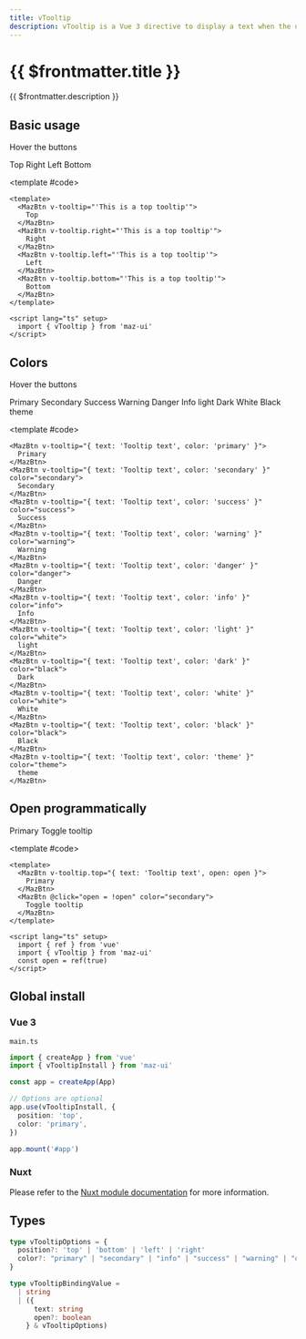 ```yaml
---
title: vTooltip
description: vTooltip is a Vue 3 directive to display a text when the user hovers an element
---
```


# {{ $frontmatter.title }}

{{ $frontmatter.description }}

## Basic usage

<ComponentDemo>
  <p class="maz-mb-4">
    Hover the buttons
  </p>
  <div
    class="maz-flex maz-gap-3 maz-flex-wrap"
  >
    <MazBtn v-tooltip="'This is a top tooltip'">
      Top
    </MazBtn>
    <MazBtn v-tooltip.right="'This is a top tooltip'">
      Right
    </MazBtn>
    <MazBtn v-tooltip.left="'This is a top tooltip'">
      Left
    </MazBtn>
    <MazBtn v-tooltip.bottom="'This is a top tooltip'">
      Bottom
    </MazBtn>
  </div>

  <template #code>

  ```vue
  <template>
    <MazBtn v-tooltip="'This is a top tooltip'">
      Top
    </MazBtn>
    <MazBtn v-tooltip.right="'This is a top tooltip'">
      Right
    </MazBtn>
    <MazBtn v-tooltip.left="'This is a top tooltip'">
      Left
    </MazBtn>
    <MazBtn v-tooltip.bottom="'This is a top tooltip'">
      Bottom
    </MazBtn>
  </template>

  <script lang="ts" setup>
    import { vTooltip } from 'maz-ui'
  </script>
  ```

  </template>
</ComponentDemo>

## Colors

<ComponentDemo>
  <p class="maz-mb-4">
    Hover the buttons
  </p>
  <div
    class="maz-flex maz-gap-3 maz-flex-wrap"
  >
    <MazBtn v-tooltip="{ text: 'Tooltip text', color: 'primary' }">
      Primary
    </MazBtn>
    <MazBtn v-tooltip="{ text: 'Tooltip text', color: 'secondary' }" color="secondary">
      Secondary
    </MazBtn>
    <MazBtn v-tooltip="{ text: 'Tooltip text', color: 'success' }" color="success">
      Success
    </MazBtn>
    <MazBtn v-tooltip="{ text: 'Tooltip text', color: 'warning' }" color="warning">
      Warning
    </MazBtn>
    <MazBtn v-tooltip="{ text: 'Tooltip text', color: 'danger' }" color="danger">
      Danger
    </MazBtn>
    <MazBtn v-tooltip="{ text: 'Tooltip text', color: 'info' }" color="info">
      Info
    </MazBtn>
    <MazBtn v-tooltip="{ text: 'Tooltip text', color: 'light' }" color="white">
      light
    </MazBtn>
    <MazBtn v-tooltip="{ text: 'Tooltip text', color: 'dark' }" color="black">
      Dark
    </MazBtn>
    <MazBtn v-tooltip="{ text: 'Tooltip text', color: 'white' }" color="white">
      White
    </MazBtn>
    <MazBtn v-tooltip="{ text: 'Tooltip text', color: 'black' }" color="black">
      Black
    </MazBtn>
    <MazBtn v-tooltip="{ text: 'Tooltip text', color: 'theme' }" color="theme">
      theme
    </MazBtn>
  </div>

  <template #code>

  ```vue
  <MazBtn v-tooltip="{ text: 'Tooltip text', color: 'primary' }">
    Primary
  </MazBtn>
  <MazBtn v-tooltip="{ text: 'Tooltip text', color: 'secondary' }" color="secondary">
    Secondary
  </MazBtn>
  <MazBtn v-tooltip="{ text: 'Tooltip text', color: 'success' }" color="success">
    Success
  </MazBtn>
  <MazBtn v-tooltip="{ text: 'Tooltip text', color: 'warning' }" color="warning">
    Warning
  </MazBtn>
  <MazBtn v-tooltip="{ text: 'Tooltip text', color: 'danger' }" color="danger">
    Danger
  </MazBtn>
  <MazBtn v-tooltip="{ text: 'Tooltip text', color: 'info' }" color="info">
    Info
  </MazBtn>
  <MazBtn v-tooltip="{ text: 'Tooltip text', color: 'light' }" color="white">
    light
  </MazBtn>
  <MazBtn v-tooltip="{ text: 'Tooltip text', color: 'dark' }" color="black">
    Dark
  </MazBtn>
  <MazBtn v-tooltip="{ text: 'Tooltip text', color: 'white' }" color="white">
    White
  </MazBtn>
  <MazBtn v-tooltip="{ text: 'Tooltip text', color: 'black' }" color="black">
    Black
  </MazBtn>
  <MazBtn v-tooltip="{ text: 'Tooltip text', color: 'theme' }" color="theme">
    theme
  </MazBtn>
  ```

  </template>
</ComponentDemo>

## Open programmatically

<ComponentDemo>
  <div class="maz-flex maz-gap-3 maz-flex-wrap">
    <MazBtn v-tooltip.top="{ text: 'Tooltip text', open: open }">
      Primary
    </MazBtn>
    <MazBtn @click="open = !open" color="secondary">
      Toggle tooltip
    </MazBtn>
  </div>

  <template #code>

  ```vue
  <template>
    <MazBtn v-tooltip.top="{ text: 'Tooltip text', open: open }">
      Primary
    </MazBtn>
    <MazBtn @click="open = !open" color="secondary">
      Toggle tooltip
    </MazBtn>
  </template>

  <script lang="ts" setup>
    import { ref } from 'vue'
    import { vTooltip } from 'maz-ui'
    const open = ref(true)
  </script>
  ```

  </template>
</ComponentDemo>

## Global install

### Vue 3

`main.ts`

```typescript
import { createApp } from 'vue'
import { vTooltipInstall } from 'maz-ui'

const app = createApp(App)

// Options are optional
app.use(vTooltipInstall, {
  position: 'top',
  color: 'primary',
})

app.mount('#app')
```

### Nuxt

Please refer to the [Nuxt module documentation](./../guide/nuxt.md) for more information.

## Types

```ts
type vTooltipOptions = {
  position?: 'top' | 'bottom' | 'left' | 'right'
  color?: "primary" | "secondary" | "info" | "success" | "warning" | "danger" | "white" | "black" | "theme" | "default" | "light" | "dark"
}

type vTooltipBindingValue =
  | string
  | ({
      text: string
      open?: boolean
    } & vTooltipOptions)
```

<script lang="ts" setup>
  import { ref } from 'vue'
  import { vTooltip } from 'maz-ui'
  const open = ref(true)
</script>

